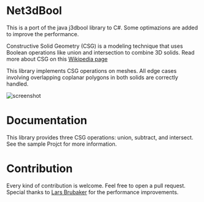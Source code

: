 Net3dBool
=========

This is a port of the java j3dbool library to C#.
Some optimazions are added to improve the performance.

Constructive Solid Geometry (CSG) is a modeling technique that uses Boolean operations like union and intersection to combine 3D solids. Read more about CSG on this [Wikipedia page](https://en.wikipedia.org/wiki/Constructive_solid_geometry)

This library implements CSG operations on meshes. All edge cases involving overlapping coplanar polygons in both solids are correctly handled.

![screenshot](media/screenshot2.png)

Documentation
=============

This library provides three CSG operations: union, subtract, and intersect.
See the sample Projct for more information.

Contribution
============

Every kind of contribution is welcome. Feel free to open a pull request.
Special thanks to [Lars Brubaker](https://github.com/larsbrubaker)  for the performance improvements.
